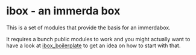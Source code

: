 ibox - an immerda box
=====================

This is a set of modules that provide the basis for an immerdabox.

It requires a bunch public modules to work and you might actually want
to have a look at [ibox_boilerplate](https://git-ipuppet.immerda.ch/ibox_boilerplate)
to get an idea on how to start with that.
